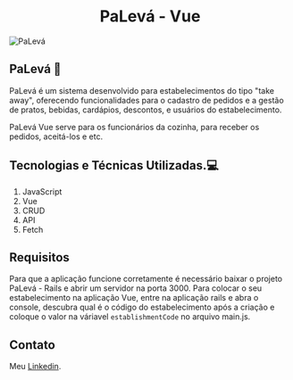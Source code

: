 <h1 align="center">PaLevá - Vue</h1>

![PaLevá](https://github.com/user-attachments/assets/c14684df-6ea4-465a-a7a4-ef5cae5bb552)

## PaLevá 🍕

PaLevá é um sistema desenvolvido para estabelecimentos do tipo "take away", oferecendo funcionalidades para o cadastro de pedidos e a gestão de pratos, bebidas, cardápios, descontos, e usuários do estabelecimento.

PaLevá Vue serve para os funcionários da cozinha, para receber os pedidos, aceitá-los e etc.

## Tecnologias e Técnicas Utilizadas.💻

1. JavaScript
2. Vue
3. CRUD
4. API
5. Fetch

## Requisitos

Para que a aplicação funcione corretamente é necessário baixar o projeto PaLevá - Rails e abrir um servidor na porta 3000. Para colocar o seu estabelecimento na aplicação Vue, entre na aplicação rails e abra o console, descubra qual é o código do estabelecimento após a criação e coloque o valor na váriavel `establishmentCode` no arquivo main.js.

## Contato
Meu <a href="https://www.linkedin.com/in/thiago-gois-ba26b1238/" target="_blank">Linkedin</a>.

